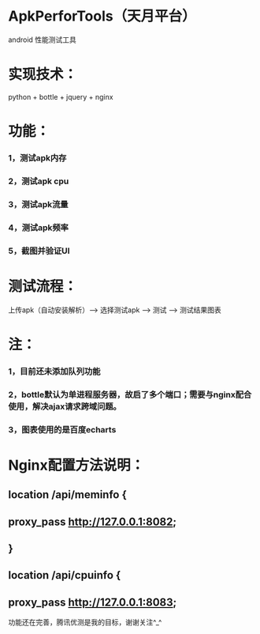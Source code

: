 # ApkPerforTools（天月平台）
android 性能测试工具

# 实现技术：
python + bottle + jquery + nginx

# 功能：
### 1，测试apk内存
### 2，测试apk cpu
### 3，测试apk流量
### 4，测试apk频率
### 5，截图并验证UI

# 测试流程：
上传apk（自动安装解析）——> 选择测试apk ——> 测试 ——> 测试结果图表

# 注：
### 1，目前还未添加队列功能
### 2，bottle默认为单进程服务器，故启了多个端口；需要与nginx配合使用，解决ajax请求跨域问题。
### 3，图表使用的是百度echarts

# Nginx配置方法说明：
 ##         location /api/meminfo {
 ##            proxy_pass   http://127.0.0.1:8082;
 ##         }
 
 ##         location /api/cpuinfo {
 ##              proxy_pass   http://127.0.0.1:8083; 


功能还在完善，腾讯优测是我的目标，谢谢关注^_^
